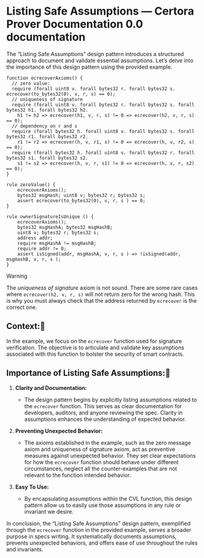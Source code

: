 # Listing Safe Assumptions — Certora Prover Documentation 0.0 documentation
The “Listing Safe Assumptions” design pattern introduces a structured approach to document and validate essential assumptions. Let’s delve into the importance of this design pattern using the provided example.

```
function ecrecoverAxioms() {
  // zero value:
  require (forall uint8 v. forall bytes32 r. forall bytes32 s. ecrecover(to_bytes32(0), v, r, s) == 0);
  // uniqueness of signature
  require (forall uint8 v. forall bytes32 r. forall bytes32 s. forall bytes32 h1. forall bytes32 h2.
    h1 != h2 => ecrecover(h1, v, r, s) != 0 => ecrecover(h2, v, r, s) == 0);
  // dependency on r and s
  require (forall bytes32 h. forall uint8 v. forall bytes32 s. forall bytes32 r1. forall bytes32 r2.
    r1 != r2 => ecrecover(h, v, r1, s) != 0 => ecrecover(h, v, r2, s) == 0);
  require (forall bytes32 h. forall uint8 v. forall bytes32 r. forall bytes32 s1. forall bytes32 s2.
    s1 != s2 => ecrecover(h, v, r, s1) != 0 => ecrecover(h, v, r, s2) == 0);
}

rule zeroValue() {
    ecrecoverAxioms();
    bytes32 msgHash; uint8 v; bytes32 r; bytes32 s; 
    assert ecrecover(to_bytes32(0), v, r, s ) == 0;
}

rule ownerSignatureIsUnique () {
    ecrecoverAxioms();
    bytes32 msgHashA; bytes32 msgHashB;
    uint8 v; bytes32 r; bytes32 s; 
    address addr; 
    require msgHashA != msgHashB; 
    require addr != 0;
    assert isSigned(addr, msgHashA, v, r, s ) => !isSigned(addr, msgHashB, v, r, s );
}

```


Warning

The _uniqueness of signature_ axiom is not sound. There are some rare cases where `ecrecover(h2, v, r, s)` will not return zero for the wrong hash. This is why you must always check that the address returned by `ecrecover` is the correct one.

Context:
--------------------------------------------

In the example, we focus on the `ecrecover` function used for signature verification. The objective is to articulate and validate key assumptions associated with this function to bolster the security of smart contracts.

Importance of Listing Safe Assumptions:
----------------------------------------------------------------------------------------------------------

1.  **Clarity and Documentation:**
    
    *   The design pattern begins by explicitly listing assumptions related to the `ecrecover` function. This serves as clear documentation for developers, auditors, and anyone reviewing the spec. Clarity in assumptions enhances the understanding of expected behavior.
        
2.  **Preventing Unexpected Behavior:**
    
    *   The axioms established in the example, such as the zero message axiom and uniqueness of signature axiom, act as preventive measures against unexpected behavior. They set clear expectations for how the `ecrecover` function should behave under different circumstances, neglect all the counter-examples that are not relevant to the function intended behavior.
        
3.  **Easy To Use:**
    
    *   By encapsulating assumptions within the CVL function, this design pattern allow us to easily use those assumptions in any rule or invariant we desire.
        

In conclusion, the “Listing Safe Assumptions” design pattern, exemplified through the `ecrecover` function in the provided example, serves a broader purpose in specs writing. It systematically documents assumptions, prevents unexpected behaviors, and offers ease of use throughout the rules and invariants.
